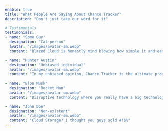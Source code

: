 ```yaml
---
enable: true
title: "What People Are Saying About Chance Tracker"
description: "Don't just take our word for it"

# Testimonials
testimonials:
- name: "Some Guy"
  designation: "Cat person"
  avatar: "/images/avatar-sm.webp"
  content: "Blazed Cloud is honestly mind blowing how simple it and easy it is. Makes me feel safe knowing my data is safe. Ok where's my $20?"

- name: "Hunter Austin"
  designation: "Unbiased individual"
  avatar: "/images/avatar-sm.webp"
  content: "In my unbiased opinion, Chance Tracker is the ultimate program. It does everything it needs too, and it does it right"
  
- name: "Elon Musk"
  designation: "Rocket Man"
  avatar: "/images/avatar-sm.webp"
  content: "Disruptive technology where you really have a big technology discontinuity… tends to come from new companies."

- name: "John Doe"
  designation: "Non-existent"
  avatar: "/images/avatar-sm.webp"
  content: "Cloud Storage? I thought you guys sold #!$%"
---
```

